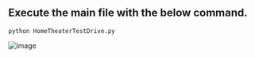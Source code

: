 ## Execute the main file with the below command.
 ```python3
python HomeTheaterTestDrive.py
 ```  
![image](https://github.com/rebuild-123/Python-Head-First-Design-Patterns/blob/main/pictures_for_README/facade_hometheater.png)